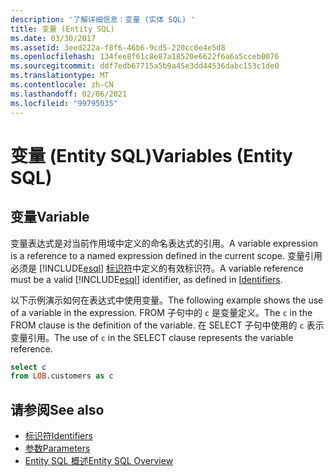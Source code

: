 ```yaml
---
description: '了解详细信息：变量 (实体 SQL) '
title: 变量 (Entity SQL)
ms.date: 03/30/2017
ms.assetid: 3eed222a-f8f6-46b6-9cd5-220cc0e4e5d8
ms.openlocfilehash: 134fee8f61c8e87a18520e6622f6a6a5cceb0076
ms.sourcegitcommit: ddf7edb67715a5b9a45e3dd44536dabc153c1de0
ms.translationtype: MT
ms.contentlocale: zh-CN
ms.lasthandoff: 02/06/2021
ms.locfileid: "99795035"
---
```

# <a name="variables-entity-sql"></a><span data-ttu-id="d7f6f-103">变量 (Entity SQL)</span><span class="sxs-lookup"><span data-stu-id="d7f6f-103">Variables (Entity SQL)</span></span>

## <a name="variable"></a><span data-ttu-id="d7f6f-104">变量</span><span class="sxs-lookup"><span data-stu-id="d7f6f-104">Variable</span></span>  

 <span data-ttu-id="d7f6f-105">变量表达式是对当前作用域中定义的命名表达式的引用。</span><span class="sxs-lookup"><span data-stu-id="d7f6f-105">A variable expression is a reference to a named expression defined in the current scope.</span></span> <span data-ttu-id="d7f6f-106">变量引用必须是 [!INCLUDE[esql](../../../../../../includes/esql-md.md)] [标识符](identifiers-entity-sql.md)中定义的有效标识符。</span><span class="sxs-lookup"><span data-stu-id="d7f6f-106">A variable reference must be a valid [!INCLUDE[esql](../../../../../../includes/esql-md.md)] identifier, as defined in [Identifiers](identifiers-entity-sql.md).</span></span>  
  
 <span data-ttu-id="d7f6f-107">以下示例演示如何在表达式中使用变量。</span><span class="sxs-lookup"><span data-stu-id="d7f6f-107">The following example shows the use of a variable in the expression.</span></span> <span data-ttu-id="d7f6f-108">FROM 子句中的 `c` 是变量定义。</span><span class="sxs-lookup"><span data-stu-id="d7f6f-108">The `c` in the FROM clause is the definition of the variable.</span></span> <span data-ttu-id="d7f6f-109">在 SELECT 子句中使用的 `c` 表示变量引用。</span><span class="sxs-lookup"><span data-stu-id="d7f6f-109">The use of `c` in the SELECT clause represents the variable reference.</span></span>  
  
```sql  
select c
from LOB.customers as c  
```  
  
## <a name="see-also"></a><span data-ttu-id="d7f6f-110">请参阅</span><span class="sxs-lookup"><span data-stu-id="d7f6f-110">See also</span></span>

- [<span data-ttu-id="d7f6f-111">标识符</span><span class="sxs-lookup"><span data-stu-id="d7f6f-111">Identifiers</span></span>](identifiers-entity-sql.md)
- [<span data-ttu-id="d7f6f-112">参数</span><span class="sxs-lookup"><span data-stu-id="d7f6f-112">Parameters</span></span>](parameters-entity-sql.md)
- [<span data-ttu-id="d7f6f-113">Entity SQL 概述</span><span class="sxs-lookup"><span data-stu-id="d7f6f-113">Entity SQL Overview</span></span>](entity-sql-overview.md)
